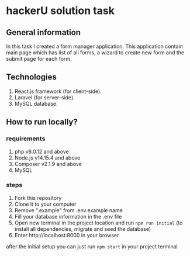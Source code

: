 # hackerU solution task

## General information

In this task I created a form manager application. This application contain main page which has list of all forms, a wizard to create new form and the submit page for each form.

## Technologies

1. React.js framework (for client-side).
2. Laravel (for server-side).
3. MySQL database.

## How to run locally?

### requirements

1. php v8.0.12 and above
2. Node.js v14.15.4 and above
3. Composer v2.1.9 and above
4. MySQL

### steps

1. Fork this repository
2. Clone it to your computer
3. Remove ".example" from .env.example name
4. Fill your database information in the .env file
5. Open new terminal in the project location and run `npm run initial` (to install all dependencies, migrate and seed the database)
6. Enter http://localhost:8000 in your browser

after the initial setup you can just run `npm start` in your project terminal
